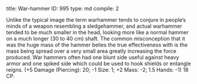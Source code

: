 title:          War-hammer
ID:             995
type:           md
compile:        2



Unlike the typical image the term warhammer tends to conjure in people’s minds of a weapon resembling a sledgehammer, and actual warhammer tended to be much smaller in the head, looking more like a normal hammer on a much longer (30 to 40 cm) shaft. The common misconception that it was the huge mass of the hammer belies the true effectiveness with is the mass being spread over a very small area greatly increasing the force produced. War hammers often had one blunt side useful against heavy armor and one spiked side which could be used to hook shields or entangle reigns. (+5 Damage (Piercing): 20; -1 Size: 1; +2 Mass: -2; 1.5 Hands: -1) 18 CP.